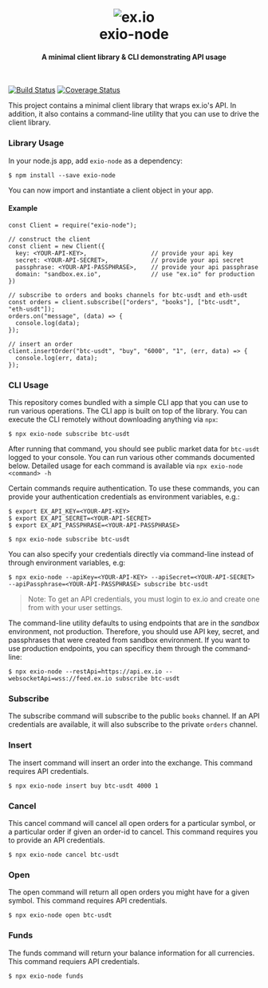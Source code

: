 <h1 align="center">
  <br>
  <img src="https://s3.amazonaws.com/sandbox-exio-static/email/email-header.png" alt="ex.io">
  <br>
  exio-node
</h1>

<h4 align="center">A minimal client library &amp; CLI demonstrating API usage</h4>
<br>

[![Build Status](https://travis-ci.org/ex-io/exio-node.svg?branch=master)](https://travis-ci.org/ex-io/exio-node)
[![Coverage Status](https://coveralls.io/repos/github/ex-io/exio-node/badge.svg?branch=master)](https://coveralls.io/github/ex-io/exio-node?branch=master)

This project contains a minimal client library that wraps ex.io's API. In addition, it also contains a command-line utility that you can use to drive the client library.

### Library Usage

In your node.js app, add `exio-node` as a dependency:

```
$ npm install --save exio-node
```

You can now import and instantiate a client object in your app.

#### Example

```
const Client = require("exio-node");

// construct the client
const client = new Client({
  key: <YOUR-API-KEY>,                  // provide your api key
  secret: <YOUR-API-SECRET>,            // provide your api secret
  passphrase: <YOUR-API-PASSPHRASE>,    // provide your api passphrase
  domain: "sandbox.ex.io",              // use "ex.io" for production
})

// subscribe to orders and books channels for btc-usdt and eth-usdt
const orders = client.subscribe(["orders", "books"], ["btc-usdt", "eth-usdt"]);
orders.on("message", (data) => {
  console.log(data);
});

// insert an order
client.insertOrder("btc-usdt", "buy", "6000", "1", (err, data) => {
  console.log(err, data);
});
```

### CLI Usage

This repository comes bundled with a simple CLI app that you can use to run various operations. The CLI app is built on top of the library. You can execute the CLI remotely without downloading anything via `npx`:

```
$ npx exio-node subscribe btc-usdt
```

After running that command, you should see public market data for `btc-usdt` logged to your console. You can run various other commands documented below. Detailed usage for each command is available via `npx exio-node <command> -h`

Certain commands require authentication. To use these commands, you can provide your authentication credentials as environment variables, e.g.:

```
$ export EX_API_KEY=<YOUR-API-KEY>
$ export EX_API_SECRET=<YOUR-API-SECRET>
$ export EX_API_PASSPHRASE=<YOUR-API-PASSPHRASE>

$ npx exio-node subscribe btc-usdt
```

You can also specify your credentials directly via command-line instead of through environment variables, e.g:

```
$ npx exio-node --apiKey=<YOUR-API-KEY> --apiSecret=<YOUR-API-SECRET> --apiPassphrase=<YOUR-API-PASSPHRASE> subscribe btc-usdt
```

> Note: To get an API credentials, you must login to ex.io and create one from with your user settings.

The command-line utility defaults to using endpoints that are in the _sandbox_ environment, not production. Therefore, you should use API key, secret, and passphrases that were created from sandbox environment. If you want to use production endpoints, you can specificy them through the command-line:

```
$ npx exio-node --restApi=https://api.ex.io --websocketApi=wss://feed.ex.io subscribe btc-usdt
```

### Subscribe

The subscribe command will subscribe to the public `books` channel. If an API credentials are available, it will also subscribe to the private `orders` channel.

### Insert

The insert command will insert an order into the exchange. This command requires API credentials.

```
$ npx exio-node insert buy btc-usdt 4000 1
```

### Cancel

This cancel command will cancel all open orders for a particular symbol, or a particular order if given an order-id to cancel. This command requires you to provide an API credentials.

```
$ npx exio-node cancel btc-usdt
```

### Open

The open command will return all open orders you might have for a given symbol. This command requires API credentials.

```
$ npx exio-node open btc-usdt
```

### Funds

The funds command will return your balance information for all currencies. This command requiers API credentials.

```
$ npx exio-node funds
```
